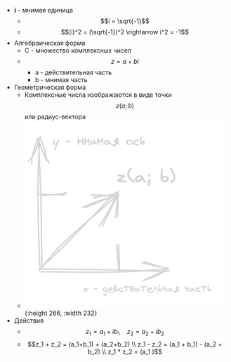 - **i** - мнимая единица
	- $$i = \sqrt{-1}$$
	- $$(i)^2 = (\sqrt{-1})^2 \rightarrow i^2 = -1$$
- Алгебраическая форма
	- C - множество комплексных чисел
	- $$z = a + bi$$
		- a - действительная часть
		- b - мнимая часть
- Геометрическая форма
	- Комплексные числа изображаются в виде точки $$z(a;b)$$ или радиус-вектора
	- ![image.png](../assets/image_1758215973079_0.png){:height 266, :width 232}
- Действия
	- $$z_1 = a_1+ ib_1 \quad z_2= a_2+ ib_2$$
	- $$z_1 + z_2 = (a_1+b_1) + (a_2+b_2) \\ z_1 - z_2 = (a_1 + b_1) - (a_2 + b_2) 
	  \\ z_1 * z_2 = (a_1 )$$